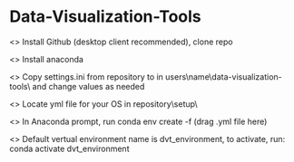 # Data-Visualization-Tools
<> Install Github (desktop client recommended), clone repo

<> Install anaconda

<> Copy settings.ini from repository to in users\name\data-visualization-tools\ and change values as needed

<> Locate yml file for your OS in repository\setup\

<> In Anaconda prompt, run
        conda env create -f (drag .yml file here)

<> Default vertual environment name is dvt_environment, to activate, run:
        conda activate dvt_environment


        
